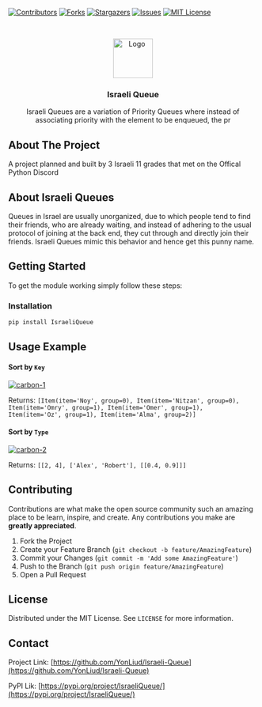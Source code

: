 <!-- PROJECT SHIELDS -->
<!--
*** I'm using markdown "reference style" links for readability.
*** Reference links are enclosed in brackets [ ] instead of parentheses ( ).
*** See the bottom of this document for the declaration of the reference variables
*** for contributors-url, forks-url, etc. This is an optional, concise syntax you may use.
*** https://www.markdownguide.org/basic-syntax/#reference-style-links
-->
[![Contributors][contributors-shield]][contributors-url]
[![Forks][forks-shield]][forks-url]
[![Stargazers][stars-shield]][stars-url]
[![Issues][issues-shield]][issues-url]
[![MIT License][license-shield]][license-url]



<!-- PROJECT LOGO -->
<br />
<p align="center">
  <a href="https://github.com/YonLiud/Israeli-Queue">
    <img src="https://i.ibb.co/bgJQ792/logo.png" alt="Logo" width="80" height="80">
  </a>

  <h3 align="center">Israeli Queue</h3>

  <p align="center">
    Israeli Queues are a variation of Priority Queues where instead of associating priority with the element to be enqueued, the pr
 </p>

</p>





<!-- ABOUT THE PROJECT -->
## About The Project

A project planned and built by 3 Israeli 11 grades that met on the Offical Python Discord

## About Israeli Queues

Queues in Israel are usually unorganized, due to which people tend to find their friends, who are already waiting, and instead of adhering to the usual protocol of joining at the back end, they cut through and directly join their friends. Israeli Queues mimic this behavior and hence get this punny name.


<!-- GETTING STARTED -->
## Getting Started

To get the module working simply follow these steps:

### Installation

```sh
pip install IsraeliQueue
```


<!-- USAGE EXAMPLES -->
## Usage Example

#### Sort by `Key`

<a href="https://ibb.co/2kbWsKQ"><img src="https://i.ibb.co/kSd59cf/carbon-1.png" alt="carbon-1" border="0"></a>

Returns: `[Item(item='Noy', group=0), Item(item='Nitzan', group=0), Item(item='Omry', group=1), Item(item='Omer', group=1), Item(item='Oz', group=1), Item(item='Alma', group=2)]`


#### Sort by `Type`

<a href="https://ibb.co/3dW9m08"><img src="https://i.ibb.co/yP5cF8M/carbon-2.png" alt="carbon-2" border="0"></a>

Returns: `[[2, 4], ['Alex', 'Robert'], [[0.4, 0.9]]]`

<!-- ROADMAP 
## Roadmap

See the [open issues](https://github.com/YonLiud/Israeli-Queue/issues) for a list of proposed features (and known issues).
-->


<!-- CONTRIBUTING -->
## Contributing

Contributions are what make the open source community such an amazing place to be learn, inspire, and create. Any contributions you make are **greatly appreciated**.

1. Fork the Project
2. Create your Feature Branch (`git checkout -b feature/AmazingFeature`)
3. Commit your Changes (`git commit -m 'Add some AmazingFeature'`)
4. Push to the Branch (`git push origin feature/AmazingFeature`)
5. Open a Pull Request



<!-- LICENSE -->
## License

Distributed under the MIT License. See `LICENSE` for more information.



<!-- CONTACT -->
## Contact

Project Link: [https://github.com/YonLiud/Israeli-Queue](https://github.com/YonLiud/Israeli-Queue)

PyPI Lik: [https://pypi.org/project/IsraeliQueue/](https://pypi.org/project/IsraeliQueue/)


<!-- ACKNOWLEDGEMENTS
## Acknowledgements

* []()
* []()
* []()

 -->



<!-- MARKDOWN LINKS & IMAGES -->
<!-- https://www.markdownguide.org/basic-syntax/#reference-style-links -->
[contributors-shield]: https://img.shields.io/github/contributors/YonLiud/Israeli-Queue.svg?style=for-the-badge
[contributors-url]: https://github.com/YonLiud/Israeli-Queue/graphs/contributors
[forks-shield]: https://img.shields.io/github/forks/YonLiud/Israeli-Queue.svg?style=for-the-badge
[forks-url]: https://github.com/YonLiud/Israeli-Queue/network/members
[stars-shield]: https://img.shields.io/github/stars/YonLiud/Israeli-Queue.svg?style=for-the-badge
[stars-url]: https://github.com/YonLiud/Israeli-Queue/stargazers
[issues-shield]: https://img.shields.io/github/issues/YonLiud/Israeli-Queue.svg?style=for-the-badge
[issues-url]: https://github.com/YonLiud/Israeli-Queue/issues
[license-shield]: https://img.shields.io/github/license/YonLiud/Israeli-Queue.svg?style=for-the-badge
[license-url]: https://github.com/YonLiud/Israeli-Queue/blob/master/LICENSE.txt
[linkedin-shield]: https://img.shields.io/badge/-LinkedIn-black.svg?style=for-the-badge&logo=linkedin&colorB=555
[linkedin-url]: https://linkedin.com/in/YonLiud
